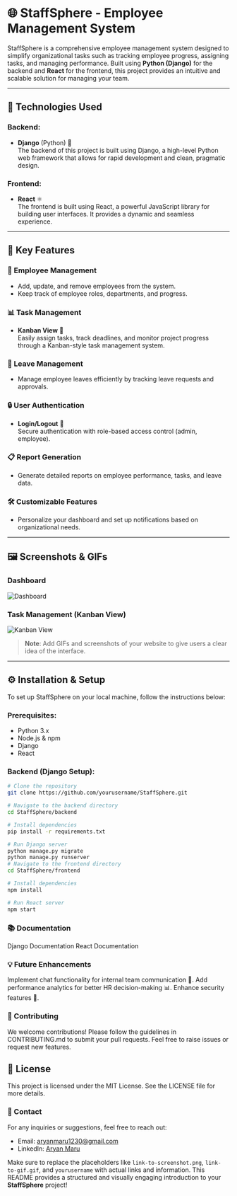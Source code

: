 # 🌐 StaffSphere - Employee Management System

StaffSphere is a comprehensive employee management system designed to simplify organizational tasks such as tracking employee progress, assigning tasks, and managing performance. Built using **Python (Django)** for the backend and **React** for the frontend, this project provides an intuitive and scalable solution for managing your team.

---

## 🚀 Technologies Used

### Backend:
- **Django** (Python) 🐍  
  The backend of this project is built using Django, a high-level Python web framework that allows for rapid development and clean, pragmatic design.

### Frontend:
- **React** ⚛️  
  The frontend is built using React, a powerful JavaScript library for building user interfaces. It provides a dynamic and seamless experience.

---

## 🎯 Key Features

### 👥 Employee Management
- Add, update, and remove employees from the system.
- Keep track of employee roles, departments, and progress.

### 📊 Task Management
- **Kanban View** 📝  
  Easily assign tasks, track deadlines, and monitor project progress through a Kanban-style task management system.

### 📅 Leave Management
- Manage employee leaves efficiently by tracking leave requests and approvals.

### 🔒 User Authentication
- **Login/Logout** 🔑  
  Secure authentication with role-based access control (admin, employee).

### 📋 Report Generation
- Generate detailed reports on employee performance, tasks, and leave data.

### 🛠️ Customizable Features
- Personalize your dashboard and set up notifications based on organizational needs.

---

## 🖼️ Screenshots & GIFs

### Dashboard
![Dashboard](link-to-screenshot.png)

### Task Management (Kanban View)
![Kanban View](link-to-gif.gif)

> **Note**: Add GIFs and screenshots of your website to give users a clear idea of the interface.

---

## ⚙️ Installation & Setup

To set up StaffSphere on your local machine, follow the instructions below:

### Prerequisites:
- Python 3.x
- Node.js & npm
- Django
- React

### Backend (Django Setup):

```bash
# Clone the repository
git clone https://github.com/yourusername/StaffSphere.git

# Navigate to the backend directory
cd StaffSphere/backend

# Install dependencies
pip install -r requirements.txt

# Run Django server
python manage.py migrate
python manage.py runserver
# Navigate to the frontend directory
cd StaffSphere/frontend

# Install dependencies
npm install

# Run React server
npm start
```

### 📚 Documentation

Django Documentation
React Documentation

### 💡 Future Enhancements

Implement chat functionality for internal team communication 💬.
Add performance analytics for better HR decision-making 📊.
Enhance security features 🔐.

### 🤝 Contributing
We welcome contributions! Please follow the guidelines in CONTRIBUTING.md to submit your pull requests. Feel free to raise issues or request new features.

## 🏅 License
This project is licensed under the MIT License. See the LICENSE file for more details.

### 📧 Contact
For any inquiries or suggestions, feel free to reach out:

- Email: aryanmaru1230@gmail.com
- LinkedIn: [Aryan Maru](https://www.linkedin.com/in/aryan-maru-59372424a/)


Make sure to replace the placeholders like `link-to-screenshot.png`, `link-to-gif.gif`, and `yourusername` with actual links and information. This README provides a structured and visually engaging introduction to your **StaffSphere** project!
